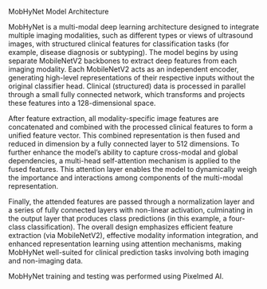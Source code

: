 MobHyNet Model Architecture


MobHyNet is a multi-modal deep learning architecture designed to integrate multiple imaging modalities, such as different types or views of ultrasound images, with structured clinical features for classification tasks (for example, disease diagnosis or subtyping). The model begins by using separate MobileNetV2 backbones to extract deep features from each imaging modality. Each MobileNetV2 acts as an independent encoder, generating high-level representations of their respective inputs without the original classifier head. Clinical (structured) data is processed in parallel through a small fully connected network, which transforms and projects these features into a 128-dimensional space.

After feature extraction, all modality-specific image features are concatenated and combined with the processed clinical features to form a unified feature vector. This combined representation is then fused and reduced in dimension by a fully connected layer to 512 dimensions. To further enhance the model’s ability to capture cross-modal and global dependencies, a multi-head self-attention mechanism is applied to the fused features. This attention layer enables the model to dynamically weigh the importance and interactions among components of the multi-modal representation.

Finally, the attended features are passed through a normalization layer and a series of fully connected layers with non-linear activation, culminating in the output layer that produces class predictions (in this example, a four-class classification). The overall design emphasizes efficient feature extraction (via MobileNetV2), effective modality information integration, and enhanced representation learning using attention mechanisms, making MobHyNet well-suited for clinical prediction tasks involving both imaging and non-imaging data.



MobHyNet training and testing was performed using Pixelmed AI.
